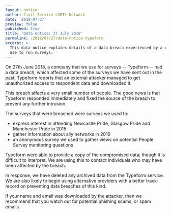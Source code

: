 ```yaml
---
layout: notice
author: Civil Service LGBT+ Network
date: '2018-07-27'
preview: false
published: true
title: 'Data notice: 27 July 2018'
permalink: /2018/07/27/data-notice-typeform
excerpt: >-
  This data notice explains details of a data breach experienced by a company we
  use to run surveys.
---
```

On 27th June 2018, a company that we use for surveys -- Typeform -- had a data breach, which affected some of the surveys we have sent out in the past. Typeform reports that an external attacker managed to get unauthorized access to respondent data and downloaded it. 

This breach affects a very small number of people. The good news is that Typeform responded immediately and fixed the source of the breach to prevent any further intrusion.

The surveys that were breached were surveys we used to:

- express interest in attending Newcastle Pride, Glasgow Pride and Manchester Pride in 2015
- gather information about ally networks in 2016
- an anonymous survey we used to gather views on potential People Survey monitoring questions

Typeform were able to provide a copy of the compromised data; though it is difficult to interpret. We are using this to contact individuals who may have been affected by the breach.

In response, we have deleted any archived data from the Typeform service. We are also likely to begin using alternative providers with a better track-record on preventing data breaches of this kind.

If your name and email was downloaded by the attacker, then we recommend that you watch out for potential phishing scams, or spam emails.
